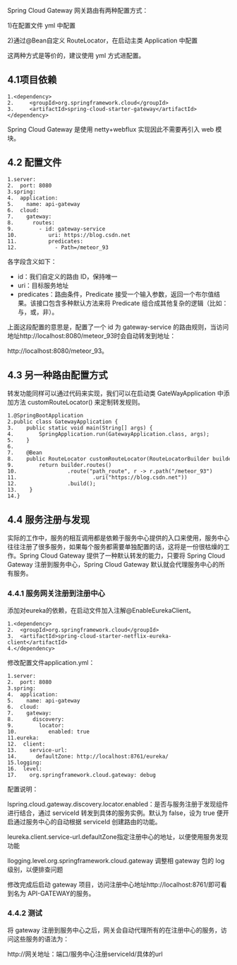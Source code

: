   
Spring Cloud Gateway 网关路由有两种配置方式：

1\)在配置文件 yml 中配置

2\)通过@Bean自定义 RouteLocator，在启动主类 Application 中配置

这两种方式是等价的，建议使用 yml 方式进配置。

## **4.1项目依赖**

```
1.<dependency>  
2.     <groupId>org.springframework.cloud</groupId>  
3.     <artifactId>spring-cloud-starter-gateway</artifactId>  
</dependency>  
```

Spring Cloud Gateway 是使用 netty+webflux 实现因此不需要再引入 web 模块。

## **4.2 配置文件**

```
1.server:  
2.  port: 8080  
3.spring:  
4.  application:  
5.    name: api-gateway  
6.  cloud:  
7.    gateway:  
8.      routes:  
9.        - id: gateway-service  
10.          uri: https://blog.csdn.net  
11.          predicates:  
12.            - Path=/meteor_93  
```

各字段含义如下：

* id：我们自定义的路由 ID，保持唯一
* uri：目标服务地址
* predicates：路由条件，Predicate 接受一个输入参数，返回一个布尔值结果。该接口包含多种默认方法来将 Predicate 组合成其他复杂的逻辑（比如：与，或，非）。

上面这段配置的意思是，配置了一个 id 为 gateway-service 的路由规则，当访问地址http://localhost:8080/meteor\_93时会自动转发到地址：

http://localhost:8080/meteor\_93。

## **4.3 另一种路由配置方式**

转发功能同样可以通过代码来实现，我们可以在启动类 GateWayApplication 中添加方法 customRouteLocator\(\) 来定制转发规则。

```
1.@SpringBootApplication  
2.public class GatewayApplication {   
3.    public static void main(String[] args) {  
4.        SpringApplication.run(GatewayApplication.class, args);  
5.    }  
6.  
7.    @Bean  
8.    public RouteLocator customRouteLocator(RouteLocatorBuilder builder) {  
9.        return builder.routes()  
10.                .route("path_route", r -> r.path("/meteor_93")  
11.                        .uri("https://blog.csdn.net"))  
12.                .build();  
13.    }  
14.}  
```

## **4.4 服务注册与发现**

实际的工作中，服务的相互调用都是依赖于服务中心提供的入口来使用，服务中心往往注册了很多服务，如果每个服务都需要单独配置的话，这将是一份很枯燥的工作。Spring Cloud Gateway 提供了一种默认转发的能力，只要将 Spring Cloud Gateway 注册到服务中心，Spring Cloud Gateway 默认就会代理服务中心的所有服务。

### **4.4.1 服务网关注册到注册中心**

添加对eureka的依赖，在启动文件加入注解@EnableEurekaClient。

```
1.<dependency>  
2.  <groupId>org.springframework.cloud</groupId>  
3.  <artifactId>spring-cloud-starter-netflix-eureka-client</artifactId>  
4.</dependency> 
```

修改配置文件application.yml：

```
1.server:  
2.  port: 8080  
3.spring:  
4.  application:  
5.    name: api-gateway  
6.  cloud:  
7.    gateway:  
8.      discovery:  
9.        locator:  
10.          enabled: true  
11.eureka:  
12.  client:  
13.    service-url:  
14.      defaultZone: http://localhost:8761/eureka/  
15.logging:  
16.  level:  
17.    org.springframework.cloud.gateway: debug  
```

配置说明：

lspring.cloud.gateway.discovery.locator.enabled：是否与服务注册于发现组件进行结合，通过 serviceId 转发到具体的服务实例。默认为 false，设为 true 便开启通过服务中心的自动根据 serviceId 创建路由的功能。

leureka.client.service-url.defaultZone指定注册中心的地址，以便使用服务发现功能

llogging.level.org.springframework.cloud.gateway 调整相 gateway 包的 log 级别，以便排查问题

修改完成后启动 gateway 项目，访问注册中心地址http://localhost:8761/即可看到名为 API-GATEWAY的服务。

### **4.4.2 测试**

将 gateway 注册到服务中心之后，网关会自动代理所有的在注册中心的服务，访问这些服务的语法为：

http://网关地址：端口/服务中心注册serviceId/具体的url



